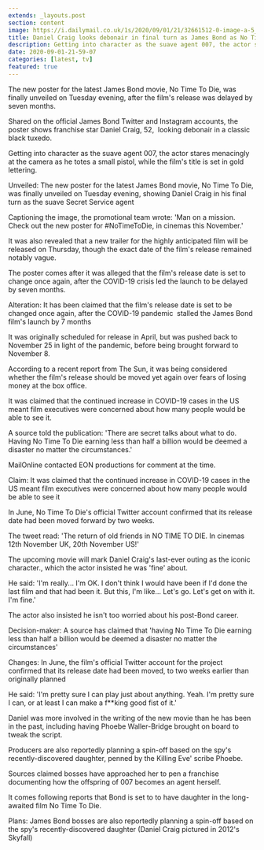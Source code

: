 ```yaml
---
extends: _layouts.post
section: content
image: https://i.dailymail.co.uk/1s/2020/09/01/21/32661512-0-image-a-5_1598993107953.jpg 
title: Daniel Craig looks debonair in final turn as James Bond as No Time To Dies new poster is unveiled 
description: Getting into character as the suave agent 007, the actor stares menacingly at the camera as he totes a small pistol, while the films title is set in gold lettering. The film was originally set for release in April. 
date: 2020-09-01-21-59-07 
categories: [latest, tv] 
featured: true 
--- 
```

The new poster for the latest James Bond movie, No Time To Die, was finally unveiled on Tuesday evening, after the film's release was delayed by seven months.

Shared on the official James Bond Twitter and Instagram accounts, the poster shows franchise star Daniel Craig, 52,  looking debonair in a classic black tuxedo.

Getting into character as the suave agent 007, the actor stares menacingly at the camera as he totes a small pistol, while the film's title is set in gold lettering.



Unveiled: The new poster for the latest James Bond movie, No Time To Die, was finally unveiled on Tuesday evening, showing Daniel Craig in his final turn as the suave Secret Service agent

Captioning the image, the promotional team wrote: 'Man on a mission. Check out the new poster for #NoTimeToDie, in cinemas this November.'

It was also revealed that a new trailer for the highly anticipated film will be released on Thursday, though the exact date of the film's release remained notably vague.

The poster comes after it was alleged that the film's release date is set to change once again, after the COVID-19 crisis led the launch to be delayed by seven months. 

Alteration: It has been claimed that the film's release date is set to be changed once again, after the COVID-19 pandemic  stalled the James Bond film's launch by 7 months

It was originally scheduled for release in April, but was pushed back to November 25 in light of the pandemic, before being brought forward to November 8. 

According to a recent report from The Sun, it was being considered whether the film's release should be moved yet again over fears of losing money at the box office.

It was claimed that the continued increase in COVID-19 cases in the US meant film executives were concerned about how many people would be able to see it.  

A source told the publication: 'There are secret talks about what to do. Having No Time To Die earning less than half a billion would be deemed a disaster no matter the circumstances.'

MailOnline contacted EON productions for comment at the time.  

Claim: It was claimed that the continued increase in COVID-19 cases in the US meant film executives were concerned about how many people would be able to see it

In June, No Time To Die's official Twitter account confirmed that its release date had been moved forward by two weeks.

The tweet read: 'The return of old friends in NO TIME TO DIE. In cinemas 12th November UK, 20th November US!'

The upcoming movie will mark Daniel Craig's last-ever outing as the iconic character., which the actor insisted he was 'fine' about.

He said: 'I'm really... I'm OK. I don't think I would have been if I'd done the last film and that had been it. But this, I'm like... Let's go. Let's get on with it. I'm fine.'

The actor also insisted he isn't too worried about his post-Bond career.

Decision-maker: A source has claimed that 'having No Time To Die earning less than half a billion would be deemed a disaster no matter the circumstances'

Changes: In June, the film's official Twitter account for the project confirmed that its release date had been moved, to two weeks earlier than originally planned 

He said: 'I'm pretty sure I can play just about anything. Yeah. I'm pretty sure I can, or at least I can make a f**king good fist of it.'

Daniel was more involved in the writing of the new movie than he has been in the past, including having Phoebe Waller-Bridge brought on board to tweak the script. 

Producers are also reportedly planning a spin-off based on the spy's recently-discovered daughter, penned by the Killing Eve' scribe Phoebe.

Sources claimed bosses have approached her to pen a franchise documenting how the offspring of 007 becomes an agent herself.

It comes following reports that Bond is set to to have daughter in the long-awaited film No Time To Die.

Plans: James Bond bosses are also reportedly planning a spin-off based on the spy's recently-discovered daughter (Daniel Craig pictured in 2012's Skyfall)


